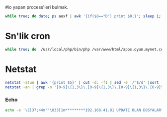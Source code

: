 #io yapan process'leri bulmak.
```sh
while true; do date; ps auxf | awk '{if($8=="D") print $0;}'; sleep 1; done
```

# Sn'lik cron
```sh
while true; do  /usr/local/php/bin/php /var/www/html/apps.oyun.mynet.com/batch/riffi.php ; sleep 4 ; done
```


# Netstat
```sh
netstat -atun | awk '{print $5}' | cut -d: -f1 | sed -e '/^$/d' |sort | uniq -c | sort -n
netstat -an | grep -o '[0-9]\{1,3\}\.[0-9]\{1,3\}\.[0-9]\{1,3\}\.[0-9]\{1,3\}' | sort | uniq -c
```

### Echo
```sh
echo -e '\E[37;44m'"\033[1m*********192.168.41.81 UPDATE OLAN DOSYALAR************\033[0m"
```







